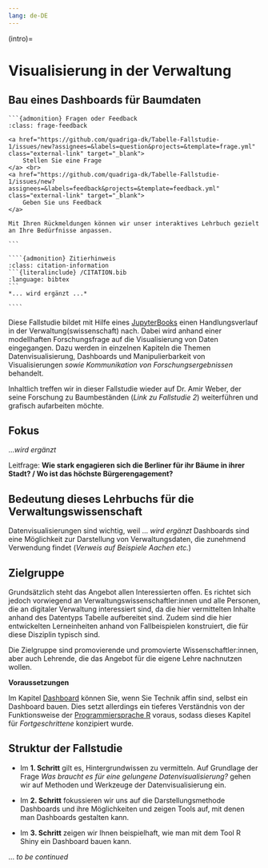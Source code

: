 ```yaml
---
lang: de-DE
---
```


(intro)=
# Visualisierung in der Verwaltung
## Bau eines Dashboards für Baumdaten

````{margin}
```{admonition} Fragen oder Feedback 
:class: frage-feedback

<a href="https://github.com/quadriga-dk/Tabelle-Fallstudie-1/issues/new?assignees=&labels=question&projects=&template=frage.yml" class="external-link" target="_blank">
    Stellen Sie eine Frage
</a> <br>
<a href="https://github.com/quadriga-dk/Tabelle-Fallstudie-1/issues/new?assignees=&labels=feedback&projects=&template=feedback.yml" class="external-link" target="_blank">
    Geben Sie uns Feedback
</a>

Mit Ihren Rückmeldungen können wir unser interaktives Lehrbuch gezielt an Ihre Bedürfnisse anpassen.

```
````

`````{margin}
````{admonition} Zitierhinweis
:class: citation-information
```{literalinclude} /CITATION.bib
:language: bibtex
```
*... wird ergänzt ...*

````
`````

Diese Fallstudie bildet mit Hilfe eines <a href="https://jupyterbook.org/en/stable/intro.html" class="external-link" target="_blank">JupyterBooks</a> einen Handlungsverlauf in der Verwaltung(swissenschaft) nach. Dabei wird anhand einer modellhaften Forschungsfrage auf die Visualisierung von Daten eingegangen. Dazu werden in einzelnen Kapiteln die Themen Datenvisualisierung, Dashboards und Manipulierbarkeit von Visualisierungen *sowie Kommunikation von Forschungsergebnissen* behandelt.

Inhaltlich treffen wir in dieser Fallstudie wieder auf Dr. Amir Weber, der seine Forschung zu Baumbeständen (*Link zu Fallstudie 2*) weiterführen und grafisch aufarbeiten möchte.

## Fokus

...*wird ergänzt*

Leitfrage: 
**Wie stark engagieren sich die Berliner für ihr Bäume in ihrer Stadt? / Wo ist das höchste Bürgerengagement?**



## Bedeutung dieses Lehrbuchs für die Verwaltungswissenschaft

Datenvisualisierungen sind wichtig, weil ... *wird ergänzt*
Dashboards sind eine Möglichkeit zur Darstellung von Verwaltungsdaten, die zunehmend Verwendung findet (*Verweis auf Beispiele Aachen etc.*)


## Zielgruppe

Grundsätzlich steht das Angebot allen Interessierten offen. Es richtet sich jedoch vorwiegend an Verwaltungswissenschaftler:innen und alle Personen, die an digitaler Verwaltung interessiert sind, da die hier vermittelten Inhalte anhand des Datentyps Tabelle aufbereitet sind. Zudem sind die hier entwickelten Lerneinheiten anhand von Fallbeispielen konstruiert, die für diese Disziplin typisch sind.

Die Zielgruppe sind promovierende und promovierte Wissenschaftler:innen, aber auch Lehrende, die das Angebot für die eigene Lehre nachnutzen wollen.

**Voraussetzungen**

Im Kapitel [Dashboard](dashboard) können Sie, wenn Sie Technik affin sind, selbst ein Dashboard bauen. Dies setzt allerdings ein tieferes Verständnis von der Funktionsweise der <a href="https://www.r-project.org" class="external-link" target="_blank">Programmiersprache R</a> voraus, sodass dieses Kapitel für *Fortgeschrittene* konzipiert wurde. 


## Struktur der Fallstudie

- Im **1. Schritt** gilt es, Hintergrundwissen zu vermitteln. Auf Grundlage der Frage *Was braucht es für eine gelungene Datenvisualisierung?* gehen wir auf Methoden und Werkzeuge der Datenvisualisierung ein.

- Im **2. Schritt** fokussieren wir uns auf die Darstellungsmethode Dashboards und ihre Möglichkeiten und zeigen Tools auf, mit denen man Dashboards gestalten kann.

- Im **3. Schritt** zeigen wir Ihnen beispielhaft, wie man mit dem Tool R Shiny ein Dashboard bauen kann.

... *to be continued*